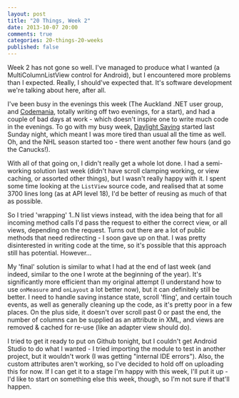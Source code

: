 ```yaml
---
layout: post
title: "20 Things, Week 2"
date: 2013-10-07 20:00
comments: true
categories: 20-things-20-weeks
published: false
---
```


Week 2 has not gone so well. I've managed to produce what I wanted (a MultiColumnListView control for Android), but I encountered more problems than I expected. Really, I should've expected that. It's software development we're talking about here, after all.

<!-- more -->

I've been busy in the evenings this week (The Auckland .NET user group, and [Codemania](http://codemania.co.nz/), totally writing off two evenings, for a start), and had a couple of bad days at work - which doesn't inspire one to write much code in the evenings. To go with my busy week, [Daylight Saving](http://www.dia.govt.nz/Daylight-Saving) started last Sunday night, which meant I was more tired than usual all the time as well. Oh, and the NHL season started too - there went another few hours (and go the Canucks!).

With all of that going on, I didn't really get a whole lot done. I had a semi-working solution last week (didn't have scroll clamping working, or view caching, or assorted other things), but I wasn't really happy with it. I spent some time looking at the `ListView` source code, and realised that at some 3700 lines long (as at API level 18), I'd be better of reusing as much of that as possible.

So I tried 'wrapping' 1..N list views instead, with the idea being that for all incoming method calls I'd pass the request to either the correct view, or all views, depending on the request. Turns out there are a lot of public methods that need redirecting - I soon gave up on that. I was pretty disinterested in writing code at the time, so it's possible that this approach still has potential. However…

My 'final' solution is similar to what I had at the end of last week (and indeed, similar to the one I wrote at the beginning of the year). It's significantly more efficient than my original attempt (I understand how to use `onMeasure` and `onLayout` a lot better now), but it can definitely still be better. I need to handle saving instance state, scroll 'fling', and certain touch events, as well as generally cleaning up the code, as it's pretty poor in a few places. On the plus side, it doesn't over scroll past 0 or past the end, the number of columns can be supplied as an attribute in XML, and views are removed & cached for re-use (like an adapter view should do).

I tried to get it ready to put on Github tonight, but I couldn't get Android Studio to do what I wanted - I tried importing the module to test in another project, but it wouldn't work (I was getting "internal IDE errors"). Also, the custom attributes aren't working, so I've decided to hold off on uploading this for now. If I can get it to a stage I'm happy with this week, I'll put it up - I'd like to start on something else this week, though, so I'm not sure if that'll happen.
